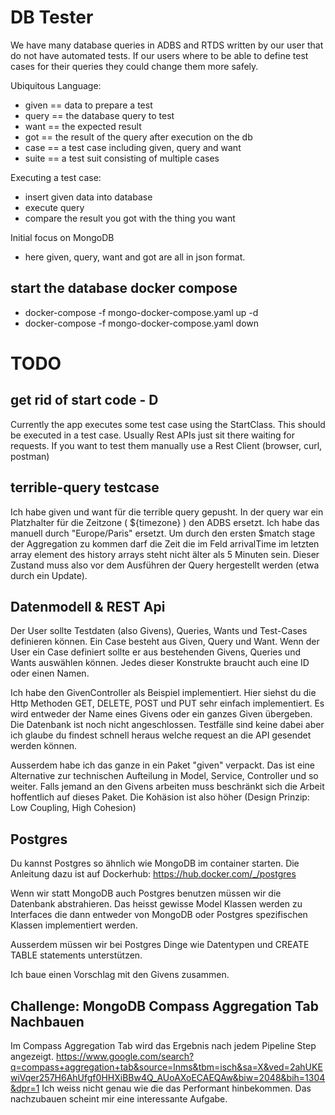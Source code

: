 # DB Tester

We have many database queries in ADBS and RTDS written by our user that do not have automated tests.
If our users where to be able to define test cases for their queries they could change them more safely.

Ubiquitous Language:
- given == data to prepare a test
- query == the database query to test
- want == the expected result
- got == the result of the query after execution on the db
- case == a test case including given, query and want
- suite == a test suit consisting of multiple cases

Executing a test case:
- insert given data into database
- execute query
- compare the result you got with the thing you want

Initial focus on MongoDB
- here given, query, want and got are all in json format.

## start the database docker compose
- docker-compose -f mongo-docker-compose.yaml up -d
- docker-compose -f mongo-docker-compose.yaml down

# TODO

## get rid of start code - D

Currently the app executes some test case using the StartClass.
This should be executed in a test case.
Usually Rest APIs just sit there waiting for requests.
If you want to test them manually use a Rest Client (browser, curl, postman)

## terrible-query testcase

Ich habe given und want für die terrible query gepusht.
In der query war ein Platzhalter für die Zeitzone ( ${timezone} ) den ADBS ersetzt.
Ich habe das manuell durch "Europe/Paris" ersetzt.
Um durch den ersten $match stage der Aggregation zu kommen darf die Zeit die im Feld arrivalTime im letzten array element des history arrays steht nicht älter als 5 Minuten sein.
Dieser Zustand muss also vor dem Ausführen der Query hergestellt werden (etwa durch ein Update).

## Datenmodell & REST Api

Der User sollte Testdaten (also Givens), Queries, Wants und Test-Cases definieren können.
Ein Case besteht aus Given, Query und Want.
Wenn der User ein Case definiert sollte er aus bestehenden Givens, Queries und Wants auswählen können.
Jedes dieser Konstrukte braucht auch eine ID oder einen Namen.

Ich habe den GivenController als Beispiel implementiert.
Hier siehst du die Http Methoden GET, DELETE, POST und PUT sehr einfach implementiert.
Es wird entweder der Name eines Givens oder ein ganzes Given übergeben.
Die Datenbank ist noch nicht angeschlossen.
Testfälle sind keine dabei aber ich glaube du findest schnell heraus welche request an die API gesendet werden können.

Ausserdem habe ich das ganze in ein Paket "given" verpackt.
Das ist eine Alternative zur technischen Aufteilung in Model, Service, Controller und so weiter.
Falls jemand an den Givens arbeiten muss beschränkt sich die Arbeit hoffentlich auf dieses Paket.
Die Kohäsion ist also höher (Design Prinzip: Low Coupling, High Cohesion)

## Postgres

Du kannst Postgres so ähnlich wie MongoDB im container starten.
Die Anleitung dazu ist auf Dockerhub: https://hub.docker.com/_/postgres

Wenn wir statt MongoDB auch Postgres benutzen müssen wir die Datenbank abstrahieren.
Das heisst gewisse Model Klassen werden zu Interfaces die dann entweder von MongoDB oder Postgres spezifischen Klassen implementiert werden.

Ausserdem müssen wir bei Postgres Dinge wie Datentypen und CREATE TABLE statements unterstützen.

Ich baue einen Vorschlag mit den Givens zusammen.

## Challenge: MongoDB Compass Aggregation Tab Nachbauen

Im Compass Aggregation Tab wird das Ergebnis nach jedem Pipeline Step angezeigt.
https://www.google.com/search?q=compass+aggregation+tab&source=lnms&tbm=isch&sa=X&ved=2ahUKEwiVqer257H6AhUfgf0HHXiBBw4Q_AUoAXoECAEQAw&biw=2048&bih=1304&dpr=1
Ich weiss nicht genau wie die das Performant hinbekommen.
Das nachzubauen scheint mir eine interessante Aufgabe.
